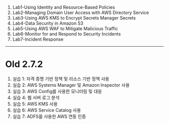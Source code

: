 1. Lab1-Using Identity and Resource-Based Policies
2. Lab2-Managing Domain User Access with AWS Directory Service
3. Lab3-Using AWS KMS to Encrypt Secrets Manager Secrets
4. Lab4-Data Security in Amazon S3
5. Lab5-Using AWS WAF to Mitigate Malicious Traffic
6. Lab6-Monitor for and Respond to Security Incidents
7. Lab7-Incident Response

---

# Old 2.7.2

1. 실습 1: 자격 증명 기반 정책 및 리소스 기반 정책 사용
2. 실습 2: AWS Systems Manager 및 Amazon Inspector 사용
3. 실습 3: AWS Config를 사용한 모니터링 및 대응
4. 실습 4: 웹 서버 로그 분석
5. 실습 5: AWS KMS 사용
6. 실습 6: AWS Service Catalog 사용
7. 실습 7: ADFS를 사용한 AWS 연동 인증
